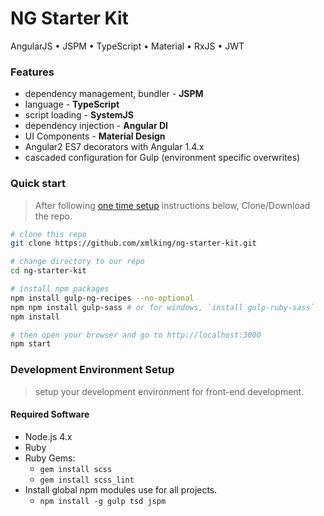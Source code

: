 # NG Starter Kit

AngularJS • JSPM • TypeScript • Material • RxJS • JWT

### Features 
* dependency management, bundler - **JSPM**
* language - **TypeScript**
* script loading - **SystemJS**
* dependency injection - **Angular DI**
* UI Components - **Material Design**
* Angular2 ES7 decorators with Angular 1.4.x
* cascaded configuration for Gulp (environment specific overwrites)


### Quick start
> After following [one time setup](#development-environment-setup) instructions below, Clone/Download the repo.

```bash
# clone this repo
git clone https://github.com/xmlking/ng-starter-kit.git

# change directory to our repo
cd ng-starter-kit

# install npm packages
npm install gulp-ng-recipes --no-optional
npm npm install gulp-sass # or for windows, `install gulp-ruby-sass` 
npm install

# then open your browser and go to http://localhost:3000
npm start 
```

### Development Environment Setup
> setup your development environment for front-end development.

#### Required Software
* Node.js 4.x 
* Ruby 
* Ruby Gems:
  * `gem install scss`
  * `gem install scss_lint`
* Install global npm modules use for all projects. 
  * `npm install -g gulp tsd jspm`